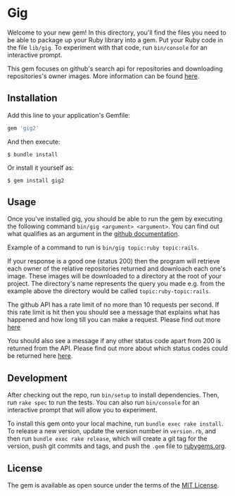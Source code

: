 # Gig

Welcome to your new gem! In this directory, you'll find the files you need to be able to package up your Ruby library into a gem. Put your Ruby code in the file `lib/gig`. To experiment with that code, run `bin/console` for an interactive prompt.

This gem focuses on github's search api for repositories and downloading repositories's owner images. More information can be found [here](https://docs.github.com/en/free-pro-team@latest/rest/reference/search#search-repositories).

## Installation

Add this line to your application's Gemfile:

```ruby
gem 'gig2'
```

And then execute:

    $ bundle install

Or install it yourself as:

    $ gem install gig2

## Usage

Once you've installed gig, you should be able to run the gem by executing the following command `bin/gig <argument> <argument>`. You can find out what qualifies as an argument in the [github documentation](https://docs.github.com/en/free-pro-team@latest/rest/reference/search#search-repositories).

Example of a command to run is `bin/gig topic:ruby topic:rails`.

If your response is a good one (status 200) then the program will retrieve each owner of the relative repositories returned and downloach each one's image. These images will be downloaded to
a directory at the root of your project. The directory's name represents the query you made e.g. from the example above the directory would be called `topic:ruby-topic:rails`.

The github API has a rate limit of no more than 10 requests per second. If this rate limit is hit then you should see a message that explains what has happened and how long till you can make a request. Please find out more [here](https://docs.github.com/en/free-pro-team@latest/rest/reference/search#rate-limit)

You should also see a message if any other status code apart from 200 is returned from the API. Please find out more about which status codes could be returned here [here](https://docs.github.com/en/free-pro-team@latest/rest/reference/search#search-repositories).

## Development

After checking out the repo, run `bin/setup` to install dependencies. Then, run `rake spec` to run the tests. You can also run `bin/console` for an interactive prompt that will allow you to experiment.

To install this gem onto your local machine, run `bundle exec rake install`. To release a new version, update the version number in `version.rb`, and then run `bundle exec rake release`, which will create a git tag for the version, push git commits and tags, and push the `.gem` file to [rubygems.org](https://rubygems.org).

## License

The gem is available as open source under the terms of the [MIT License](https://opensource.org/licenses/MIT).

